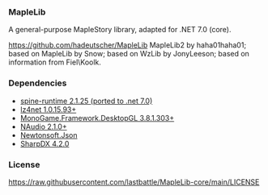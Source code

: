 ### MapleLib
A general-purpose MapleStory library, adapted for .NET 7.0 (core).


https://github.com/hadeutscher/MapleLib
MapleLib2 by haha01haha01; based on MapleLib by Snow; based on WzLib by JonyLeeson; based on information from Fiel\Koolk.


### Dependencies
 - [spine-runtime 2.1.25 (ported to .net 7.0)](https://github.com/EsotericSoftware/spine-runtimes)
 - [lz4net 1.0.15.93+](https://github.com/MiloszKrajewski/lz4net)
 - [MonoGame.Framework.DesktopGL 3.8.1.303+](https://www.nuget.org/packages/MonoGame.Framework.DesktopGL)
 - [NAudio 2.1.0+](https://www.nuget.org/packages/NAudio)
 - [Newtonsoft.Json](https://www.nuget.org/packages/Newtonsoft.Json/)
 - [SharpDX 4.2.0](https://www.nuget.org/packages/SharpDX)

### License
https://raw.githubusercontent.com/lastbattle/MapleLib-core/main/LICENSE